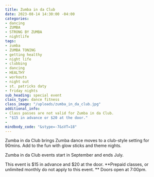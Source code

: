 ```yaml
---
title: Zumba in da Club
date: 2023-08-14 14:30:00 -04:00
categories:
- dancing
- ZUMBA
- STRONG BY ZUMBA
- nightlife
tags:
- zumba
- ZUMBA TONING
- getting healthy
- night life
- clubbing
- dancing
- HEALTHY
- workouts
- night out
- st. patricks daty
- friday nights
sub_heading: special event
class_type: dance fitness
class_image: "/uploads/zumba_in_da_club.jpg"
additional_info:
- Class passes are not valid for Zumba in da Club.
- "$15 in advance or $20 at the door."
- 
mindbody_code: "&stype=-7&sVT=18"
---
```


Zumba in da Club brings Zumba dance moves to a club-style setting for 90mins. Add to the fun with glow sticks and theme nights.
 
Zumba in da Club events start in September and ends July. 

This event is $15 in advance and $20 at the door. **Prepaid classes, or unlimited monthly do not apply to this event.
**
Doors open at 7:00pm.

